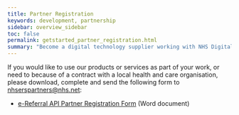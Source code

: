 ```yaml
---
title: Partner Registration
keywords: development, partnership
sidebar: overview_sidebar
toc: false
permalink: getstarted_partner_registration.html
summary: "Become a digital technology supplier working with NHS Digital"
---
```


If you would like to use our products or services as part of your work, or need to because of a contract with a local health and care organisation, please download, complete and send the following form to [nhserspartners@nhs.net](mailto:nhserspartners@nhs.net):

* [e-Referral API Partner Registration Form](downloads/registration/e-RS_API_Partner_Registration_Form.doc) (Word document)
